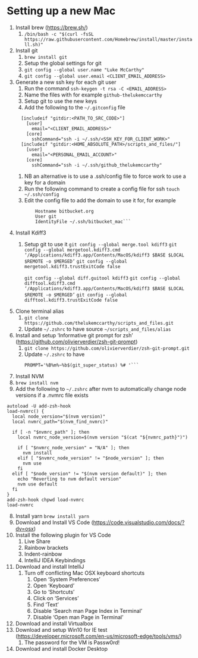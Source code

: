 # Setting up a new Mac

1. Install brew (https://brew.sh/)
    1. ```/bin/bash -c "$(curl -fsSL https://raw.githubusercontent.com/Homebrew/install/master/install.sh)"```
2. Install git
    1. ```brew install git```
    1. Setup the global settings for git
      1. ```git config --global user.name "Luke McCarthy"```
      1. ```git config --global user.email <CLIENT_EMAIL_ADDRESS>```
3. Generate a new ssh key for each git user
    1. Run the command ```ssh-keygen -t rsa -C <EMAIL_ADDRESS>```
      1. Name the files with <serviceName-accountName> for example ```github-thelukemccarthy```
    1. Setup git to use the new keys
      1. Add the following to the ```~/.gitconfig``` file  
      ```
        [includeif "gitdir:<PATH_TO_SRC_CODE>"]
          [user]
            email="<CLIENT_EMAIL_ADDRESS>"
          [core]
            sshCommand="ssh -i ~/.ssh/<SSH_KEY_FOR_CLIENT_WORK>"
        [includeif "gitdir:<HOME_ABSOLUTE_PATH>/scripts_and_files/"]
          [user]
            email="<PERSONAL_EMAIL_ACCOUNT>"
          [core]
            sshCommand="ssh -i ~/.ssh/github_thelukemccarthy"
      ```  
    1. NB an alternative is to use a .ssh/config file to force work to use a key for a domain
      1. Run the following command to create a config file for ssh ```touch ~/.ssh/config```
      1. Edit the config file to add the domain to use it for, for example
		  ```Host bitbucket.org
			  Hostname bitbucket.org
			  User git
			  IdentityFile ~/.ssh/bitbucket_mac```
4. Install Kdiff3
    1. Setup git to use it
		```git config --global merge.tool kdiff3```
		```git config --global mergetool.kdiff3.cmd ‘/Applications/kdiff3.app/Contents/MacOS/kdiff3 $BASE $LOCAL $REMOTE -o $MERGED’```
		```git config --global mergetool.kdiff3.trustExitCode false```

		```git config --global diff.guitool kdiff3```
		```git config --global difftool.kdiff3.cmd ‘/Applications/kdiff3.app/Contents/MacOS/kdiff3 $BASE $LOCAL $REMOTE -o $MERGED’```
		```git config --global difftool.kdiff3.trustExitCode false```
5. Clone terminal alias
    1. ```git clone https://github.com/thelukemccarthy/scripts_and_files.git```
    2. Update ```~/.zshrc``` to have source ```~/scripts_and_files/alias```
6. Install and setup ‘Informative git prompt for zsh’ (https://github.com/olivierverdier/zsh-git-prompt) 
    1. ```git clone https://github.com/olivierverdier/zsh-git-prompt.git```
    2. Update ```~/.zshrc``` to have 
		```source ~/zsh-git-prompt/zshrc.sh
		PROMPT='%B%m%~%b$(git_super_status) %# '```
7. Install NVM 
  1. ```brew install nvm```
  2. Add the following to ```~/.zshrc``` after nvm to automatically change node versions if a .nvmrc file exists
  ```shell script 
  autoload -U add-zsh-hook
  load-nvmrc() {
    local node_version="$(nvm version)"
    local nvmrc_path="$(nvm_find_nvmrc)"
  
    if [ -n "$nvmrc_path" ]; then
      local nvmrc_node_version=$(nvm version "$(cat "${nvmrc_path}")")
  
      if [ "$nvmrc_node_version" = "N/A" ]; then
        nvm install
      elif [ "$nvmrc_node_version" != "$node_version" ]; then
        nvm use
      fi
    elif [ "$node_version" != "$(nvm version default)" ]; then
      echo "Reverting to nvm default version"
      nvm use default
    fi
  }
  add-zsh-hook chpwd load-nvmrc
  load-nvmrc
```
8. Install yarn ```brew install yarn```
9. Download and Install VS Code (https://code.visualstudio.com/docs/?dv=osx)
10. Install the following plugin for VS Code 
    1. Live Share
    2. Rainbow brackets
    3. Indent-rainbow
    4. IntelliJ IDEA Keybindings
11. Download and install IntelliJ
    1. Turn off conflicting Mac OSX keyboard shortcuts
        1. Open ‘System Preferences’
        2. Open ‘Keyboard’
        3. Go to  ‘Shortcuts’
        4. Click on ‘Services’
        5. Find ‘Text’
        6. Disable ‘Search man Page Index in Terminal’
        7. Disable ‘Open man Page in Terminal’
12. Download and install Virtualbox
13. Download and setup Win10 for IE test (https://developer.microsoft.com/en-us/microsoft-edge/tools/vms/)
    1. The password for the VM is Passw0rd!
14. Download and install Docker Desktop

